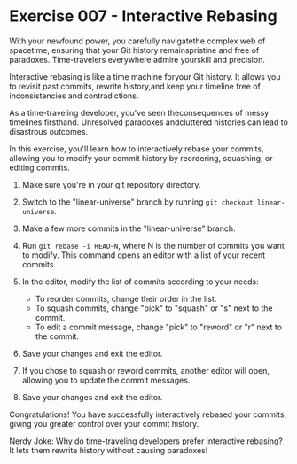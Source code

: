 # Exercise 007 - Interactive Rebasing

With your newfound power, you carefully navigatethe complex web of 
spacetime, ensuring that your Git history remainspristine and free of 
paradoxes. Time-travelers everywhere admire yourskill and precision.

Interactive rebasing is like a time machine foryour Git history. It allows 
you to revisit past commits, rewrite history,and keep your timeline free 
of inconsistencies and contradictions.

As a time-traveling developer, you've seen theconsequences of messy 
timelines firsthand. Unresolved paradoxes andcluttered histories can lead 
to disastrous outcomes.

In this exercise, you'll learn how to interactively rebase your commits, allowing you to
modify your commit history by reordering, squashing, or editing commits.

1. Make sure you're in your git repository directory.

2. Switch to the "linear-universe" branch by running `git checkout linear-universe`.

3. Make a few more commits in the "linear-universe" branch.

4. Run `git rebase -i HEAD~N`, where N is the number of commits you want to modify.
   This command opens an editor with a list of your recent commits.

5. In the editor, modify the list of commits according to your needs:
   - To reorder commits, change their order in the list.
   - To squash commits, change "pick" to "squash" or "s" next to the commit.
   - To edit a commit message, change "pick" to "reword" or "r" next to the commit.

6. Save your changes and exit the editor.

7. If you chose to squash or reword commits, another editor will open, allowing you to
   update the commit messages.

8. Save your changes and exit the editor.

Congratulations! You have successfully interactively rebased your commits, giving you
greater control over your commit history.

Nerdy Joke: Why do time-traveling developers prefer interactive rebasing? It lets them
rewrite history without causing paradoxes!

